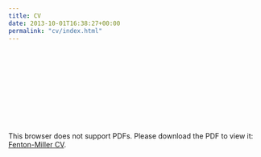 ```yaml
---
title: CV
date: 2013-10-01T16:38:27+00:00
permalink: "cv/index.html"
---
```

<object data="https://github.com/solomonfentonmiller/solomonfentonmiller.com/blob/49d4d7fdf85030bf72e8e151731473d7ee7066f3/assets/Fenton-Miller%20CV%202021.pdf" type="application/pdf" width="1000px" height="1500px">
    <embed src="https://github.com/solomonfentonmiller/solomonfentonmiller.com/blob/49d4d7fdf85030bf72e8e151731473d7ee7066f3/assets/Fenton-Miller%20CV%202021.pdf" type="application/pdf">
        <p>This browser does not support PDFs. Please download the PDF to view it: <a href="https://github.com/solomonfentonmiller/solomonfentonmiller.com/blob/49d4d7fdf85030bf72e8e151731473d7ee7066f3/assets/Fenton-Miller%20CV%202021.pdf">Fenton-Miller CV</a>.</p></embed>
</object>
